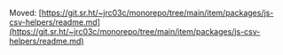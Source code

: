 Moved: [https://git.sr.ht/~jrc03c/monorepo/tree/main/item/packages/js-csv-helpers/readme.md](https://git.sr.ht/~jrc03c/monorepo/tree/main/item/packages/js-csv-helpers/readme.md)